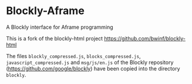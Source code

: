 # Blockly-Aframe
A Blockly interface for Aframe programming

This is a fork of the blockly-html project
https://github.com/bwinf/blockly-html

The files `blockly_compressed.js`, `blocks_compressed.js`, `javascript_compressed.js` and `msg/js/en.js`
of the Blockly repository (https://github.com/google/blockly) have been copied into the directory `blockly`.



